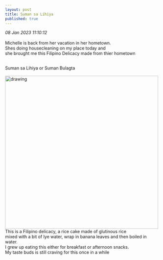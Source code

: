 ```yaml
---
layout: post
title: Suman sa Lihiya 
published: true
---
```

_08 Jan 2023 11:10:12_
<br>
<br>
Michelle is back from her vacation in her hometown.
<br>
Shes doing housecleaning on my place today and 
<br>
she brought me this Filipino Delicacy made from thier hometown
<br>
<!--more-->
<br>
Suman sa Lihiya or Suman Bulagta 
<br>
<br>
<img src="https://drive.google.com/uc?export=view&id=1K3eGTNh8C7sX4tp6_ugZyK3de6JOOLJf" alt="drawing" width="500"/>
<br>
This is a Filipino delicacy, a rice cake made of glutinous rice 
<br>
mixed with a bit of lye water, wrap in banana leaves and then boiled in water.  
<br>
I grew up eating this either for breakfast or afternoon snacks.
<br>
My taste buds is still craving for this once in a while
<br>
<br>
<br>
